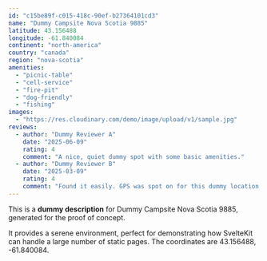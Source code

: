 ```yaml
---
id: "c15be89f-c015-418c-90ef-b27364101cd3"
name: "Dummy Campsite Nova Scotia 9885"
latitude: 43.156488
longitude: -61.840084
continent: "north-america"
country: "canada"
region: "nova-scotia"
amenities:
  - "picnic-table"
  - "cell-service"
  - "fire-pit"
  - "dog-friendly"
  - "fishing"
images:
  - "https://res.cloudinary.com/demo/image/upload/v1/sample.jpg"
reviews:
  - author: "Dummy Reviewer A"
    date: "2025-06-09"
    rating: 4
    comment: "A nice, quiet dummy spot with some basic amenities."
  - author: "Dummy Reviewer B"
    date: "2025-03-09"
    rating: 4
    comment: "Found it easily. GPS was spot on for this dummy location."
---
```


This is a **dummy description** for Dummy Campsite Nova Scotia 9885, generated for the proof of concept.

It provides a serene environment, perfect for demonstrating how SvelteKit can handle a large number of static pages. The coordinates are 43.156488, -61.840084.
